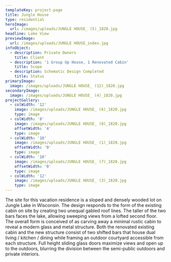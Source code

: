 ```yaml
---
templateKey: project-page
title: Jungle House
type: residential
heroImage:
  url: /images/uploads/JUNGLE HOUSE_ (5)_1820.jpg
headline: Lake View
previewImage:
  url: /images/uploads/JUNGLE HOUSE_index.jpg
infoObject:
  - description: Private Owners
    title: Client
  - description: '1 Group Up House, 1 Renovated Cabin'
    title: Scope
  - description: Schematic Design Completed
    title: Status
primaryImage:
  image: /images/uploads/JUNGLE HOUSE_ (12)_1820.jpg
secondaryImage:
  image: /images/uploads/JUNGLE HOUSE_ (4)_1820.jpg
projectGallery:
  - colWidth: '12'
    image: /images/uploads/JUNGLE HOUSE_ (6)_1820.jpg
    type: image
  - colWidth: '8'
    image: /images/uploads/JUNGLE HOUSE_ (8)_1820.jpg
    offsetWidth: '4'
    type: image
  - colWidth: '10'
    image: /images/uploads/JUNGLE HOUSE_ (1)_1820.jpg
    offsetWidth: '0'
    type: image
  - colWidth: '10'
    image: /images/uploads/JUNGLE HOUSE_ (7)_1820.jpg
    offsetWidth: '0'
    type: image
  - colWidth: '12'
    image: /images/uploads/JUNGLE HOUSE_ (3)_1820.jpg
    type: image
---
```

The site for this vacation residence is a sloped and densely wooded lot on Jungle Lake in Wisconsin. The design responds to the form of the existing cabin on site by creating two unequal gabled roof lines. The taller of the two bars faces the lake, allowing sweeping views from a lofted second floor. The overall form is conceived of as carving away a minimal rustic cabin to reveal a modern glass and metal structure. Both the renovated existing cabin and the new structure consist of two shifted bars that house dual living / kitchen / dining while framing an outdoor courtyard accessible from each structure. Full height sliding glass doors maximize views and open up to the outdoors, blurring the division between the semi-public outdoors and private interiors.
